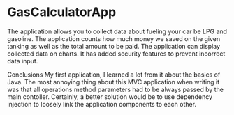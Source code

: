 # GasCalculatorApp
The application allows you to collect data about fueling your car be LPG and gasoline. The application counts how much money we saved on the given tanking as well as 
the total amount to be paid. The application can display collected data on charts. It has added security features to prevent incorrect data input.


Conclusions
My first application, I learned a lot from it about the basics of Java. The most annoying thing about this MVC application when writing it was that all operations method parameters had to be always passed by the main contoller. Certainly, a better solution would be to use dependency injection to loosely link the application components to each other.
